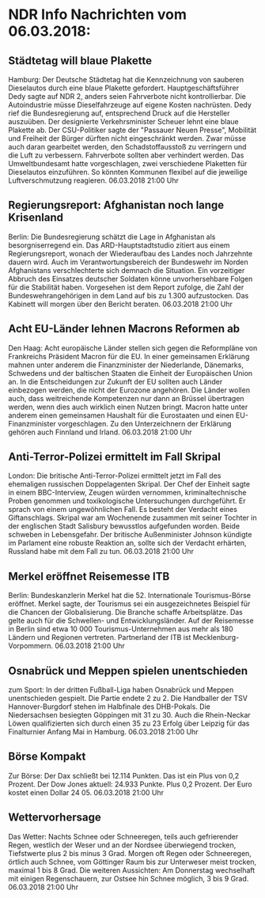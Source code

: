 # NDR Info Nachrichten vom 06.03.2018:


## Städtetag will blaue Plakette
Hamburg: Der Deutsche Städtetag hat die Kennzeichnung von sauberen Dieselautos durch eine blaue Plakette gefordert. Hauptgeschäftsführer Dedy sagte auf NDR 2, anders seien Fahrverbote nicht kontrollierbar. Die Autoindustrie müsse Dieselfahrzeuge auf eigene Kosten nachrüsten. Dedy rief die Bundesregierung auf, entsprechend Druck auf die Hersteller auszuüben. Der designierte Verkehrsminister Scheuer lehnt eine blaue Plakette ab. Der CSU-Politiker sagte der "Passauer Neuen Presse", Mobilität und Freiheit der Bürger dürften nicht eingeschränkt werden. Zwar müsse auch daran gearbeitet werden, den Schadstoffausstoß zu verringern und die Luft zu verbessern. Fahrverbote sollten aber verhindert werden. Das Umweltbundesamt hatte vorgeschlagen, zwei verschiedene Plaketten für Dieselautos einzuführen. So könnten Kommunen flexibel auf die jeweilige Luftverschmutzung reagieren. 06.03.2018 21:00 Uhr 

## Regierungsreport: Afghanistan noch lange Krisenland
Berlin: Die Bundesregierung schätzt die Lage in Afghanistan als besorgniserregend ein. Das ARD-Hauptstadtstudio zitiert aus einem Regierungsreport, wonach der Wiederaufbau des Landes noch Jahrzehnte dauern wird. Auch im Verantwortungsbereich der Bundeswehr im Norden Afghanistans verschlechterte sich demnach die Situation. Ein vorzeitiger Abbruch des Einsatzes deutscher Soldaten könne unvorhersehbare Folgen für die Stabilität haben. Vorgesehen ist dem Report zufolge, die Zahl der Bundeswehrangehörigen in dem Land auf bis zu 1.300 aufzustocken. Das Kabinett will morgen über den Bericht beraten. 06.03.2018 21:00 Uhr 

## Acht EU-Länder lehnen Macrons Reformen ab
Den Haag:	Acht europäische Länder stellen sich gegen die Reformpläne von Frankreichs Präsident Macron für die EU. In einer gemeinsamen Erklärung mahnen unter anderem die Finanzminister der Niederlande, Dänemarks, Schwedens und der baltischen Staaten die Einheit der Europäischen Union an. In die Entscheidungen zur Zukunft der EU sollten auch Länder einbezogen werden, die nicht der Eurozone angehören. Die Länder wollen auch, dass weitreichende Kompetenzen  nur dann an Brüssel übertragen werden, wenn dies auch wirklich einen Nutzen bringt. Macron hatte unter anderem einen gemeinsamen Haushalt für die Eurostaaten und einen EU-Finanzminister vorgeschlagen. Zu den Unterzeichnern der Erklärung gehören auch Finnland und Irland. 06.03.2018 21:00 Uhr 

## Anti-Terror-Polizei ermittelt im Fall Skripal
London: Die britische Anti-Terror-Polizei ermittelt jetzt im Fall des ehemaligen russischen Doppelagenten Skripal. Der Chef der Einheit sagte in einem BBC-Interview, Zeugen würden vernommen, kriminaltechnische Proben genommen und toxikologische Untersuchungen durchgeführt. Er sprach von einem ungewöhnlichen Fall. Es besteht der Verdacht eines Giftanschlags. Skripal war am Wochenende zusammen mit seiner Tochter in der englischen Stadt Salisbury bewusstlos aufgefunden worden. Beide schweben in Lebensgefahr. Der britische Außenminister Johnson kündigte im Parlament eine robuste Reaktion an, sollte sich der Verdacht erhärten, Russland habe mit dem Fall zu tun. 06.03.2018 21:00 Uhr 

## Merkel eröffnet Reisemesse ITB
Berlin: Bundeskanzlerin Merkel hat die 52. Internationale Tourismus-Börse eröffnet. Merkel sagte, der Tourismus sei ein ausgezeichnetes Beispiel für die Chancen der Globalisierung. Die Branche schaffe Arbeitsplätze. Das gelte auch für die Schwellen- und Entwicklungsländer. Auf der Reisemesse in Berlin sind etwa 10 000 Tourismus-Unternehmen aus mehr als 180 Ländern und Regionen vertreten. Partnerland der ITB ist Mecklenburg-Vorpommern. 06.03.2018 21:00 Uhr 

## Osnabrück und Meppen spielen unentschieden
zum Sport: In der dritten Fußball-Liga haben Osnabrück und Meppen unentschieden gespielt. Die Partie endete 2 zu 2. Die Handballer der TSV Hannover-Burgdorf stehen im Halbfinale des DHB-Pokals. Die Niedersachsen besiegten Göppingen mit 31 zu 30. Auch die Rhein-Neckar Löwen qualifizierten sich durch einen 35 zu 23 Erfolg über Leipzig für das Finalturnier Anfang Mai in Hamburg. 06.03.2018 21:00 Uhr 

## Börse Kompakt
Zur Börse: Der Dax schließt bei 12.114 Punkten. Das ist ein Plus von 0,2 Prozent. Der Dow Jones aktuell: 24.933 Punkte. Plus 0,2 Prozent. Der Euro kostet einen Dollar 24 05. 06.03.2018 21:00 Uhr 

## Wettervorhersage
Das Wetter:
Nachts Schnee oder Schneeregen, teils auch gefrierender Regen, westlich der Weser und an der Nordsee überwiegend trocken, Tiefstwerte plus 2 bis minus 3 Grad. Morgen oft Regen oder Schneeregen, örtlich auch Schnee, vom Göttinger Raum bis zur Unterweser meist trocken, maximal 1 bis 8 Grad. Die weiteren Aussichten: Am Donnerstag wechselhaft mit einigen Regenschauern, zur Ostsee hin Schnee möglich, 3 bis 9 Grad. 06.03.2018 21:00 Uhr 
